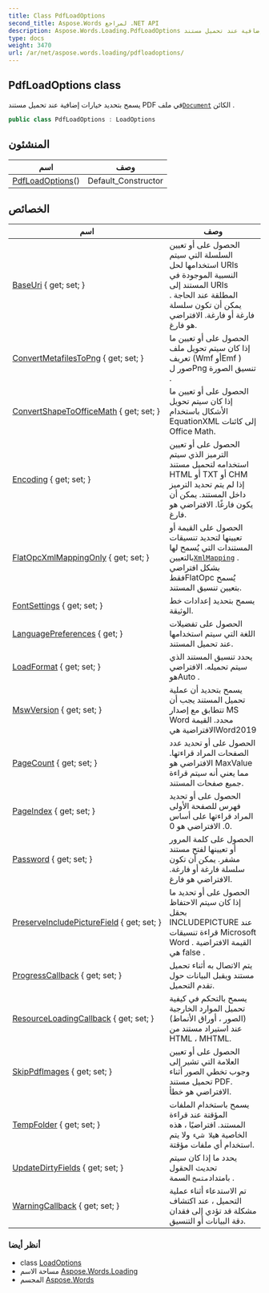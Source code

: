 ```yaml
---
title: Class PdfLoadOptions
second_title: Aspose.Words لمراجع .NET API
description: Aspose.Words.Loading.PdfLoadOptions فصل. يسمح بتحديد خيارات إضافية عند تحميل مستند PDF في ملفDocument الكائن .
type: docs
weight: 3470
url: /ar/net/aspose.words.loading/pdfloadoptions/
---
```

## PdfLoadOptions class

يسمح بتحديد خيارات إضافية عند تحميل مستند PDF في ملف[`Document`](../../aspose.words/document/) الكائن .

```csharp
public class PdfLoadOptions : LoadOptions
```

## المنشئون

| اسم | وصف |
| --- | --- |
| [PdfLoadOptions](pdfloadoptions/)() | Default_Constructor |

## الخصائص

| اسم | وصف |
| --- | --- |
| [BaseUri](../../aspose.words.loading/loadoptions/baseuri/) { get; set; } | الحصول على أو تعيين السلسلة التي سيتم استخدامها لحل URIs النسبية الموجودة في المستند إلى URIs المطلقة عند الحاجة . يمكن أن تكون سلسلة فارغة أو فارغة. الافتراضي هو فارغ. |
| [ConvertMetafilesToPng](../../aspose.words.loading/loadoptions/convertmetafilestopng/) { get; set; } | الحصول على أو تعيين ما إذا كان سيتم تحويل ملف تعريف (Wmf أوEmf ) صور لPng تنسيق الصورة . |
| [ConvertShapeToOfficeMath](../../aspose.words.loading/loadoptions/convertshapetoofficemath/) { get; set; } | الحصول على أو تعيين ما إذا كان سيتم تحويل الأشكال باستخدام EquationXML إلى كائنات Office Math. |
| [Encoding](../../aspose.words.loading/loadoptions/encoding/) { get; set; } | الحصول على أو تعيين الترميز الذي سيتم استخدامه لتحميل مستند HTML أو TXT أو CHM إذا لم يتم تحديد الترميز داخل المستند. يمكن أن يكون فارغًا. الافتراضي هو فارغ. |
| [FlatOpcXmlMappingOnly](../../aspose.words.loading/loadoptions/flatopcxmlmappingonly/) { get; set; } | الحصول على القيمة أو تعيينها لتحديد تنسيقات المستندات التي يُسمح لها بالتعيين[`XmlMapping`](../../aspose.words.markup/structureddocumenttag/xmlmapping/) . بشكل افتراضي فقطFlatOpc يُسمح بتعيين تنسيق المستند. |
| [FontSettings](../../aspose.words.loading/loadoptions/fontsettings/) { get; set; } | يسمح بتحديد إعدادات خط الوثيقة. |
| [LanguagePreferences](../../aspose.words.loading/loadoptions/languagepreferences/) { get; } | الحصول على تفضيلات اللغة التي سيتم استخدامها عند تحميل المستند. |
| [LoadFormat](../../aspose.words.loading/loadoptions/loadformat/) { get; set; } | يحدد تنسيق المستند الذي سيتم تحميله. الافتراضي هوAuto . |
| [MswVersion](../../aspose.words.loading/loadoptions/mswversion/) { get; set; } | يسمح بتحديد أن عملية تحميل المستند يجب أن تتطابق مع إصدار MS Word محدد. القيمة الافتراضية هيWord2019 |
| [PageCount](../../aspose.words.loading/pdfloadoptions/pagecount/) { get; set; } | الحصول على أو تحديد عدد الصفحات المراد قراءتها. الافتراضي هو MaxValue مما يعني أنه سيتم قراءة جميع صفحات المستند. |
| [PageIndex](../../aspose.words.loading/pdfloadoptions/pageindex/) { get; set; } | الحصول على أو تحديد فهرس للصفحة الأولى المراد قراءتها على أساس 0. الافتراضي هو 0. |
| [Password](../../aspose.words.loading/loadoptions/password/) { get; set; } | الحصول على كلمة المرور أو تعيينها لفتح مستند مشفر. يمكن أن تكون سلسلة فارغة أو فارغة. الافتراضي هو فارغ. |
| [PreserveIncludePictureField](../../aspose.words.loading/loadoptions/preserveincludepicturefield/) { get; set; } | الحصول على أو تحديد ما إذا كان سيتم الاحتفاظ بحقل INCLUDEPICTURE عند قراءة تنسيقات Microsoft Word . القيمة الافتراضية هي false . |
| [ProgressCallback](../../aspose.words.loading/loadoptions/progresscallback/) { get; set; } | يتم الاتصال به أثناء تحميل مستند ويقبل البيانات حول تقدم التحميل. |
| [ResourceLoadingCallback](../../aspose.words.loading/loadoptions/resourceloadingcallback/) { get; set; } | يسمح بالتحكم في كيفية تحميل الموارد الخارجية (الصور ، أوراق الأنماط) عند استيراد مستند من HTML ، MHTML. |
| [SkipPdfImages](../../aspose.words.loading/pdfloadoptions/skippdfimages/) { get; set; } | الحصول على أو تعيين العلامة التي تشير إلى وجوب تخطي الصور أثناء تحميل مستند PDF. الافتراضي هو خطأ. |
| [TempFolder](../../aspose.words.loading/loadoptions/tempfolder/) { get; set; } | يسمح باستخدام الملفات المؤقتة عند قراءة المستند. افتراضيًا ، هذه الخاصية هي`لا شيء` ولا يتم استخدام أي ملفات مؤقتة. |
| [UpdateDirtyFields](../../aspose.words.loading/loadoptions/updatedirtyfields/) { get; set; } | يحدد ما إذا كان سيتم تحديث الحقول بامتداد`متسخ` السمة . |
| [WarningCallback](../../aspose.words.loading/loadoptions/warningcallback/) { get; set; } | تم الاستدعاء أثناء عملية التحميل ، عند اكتشاف مشكلة قد تؤدي إلى فقدان دقة البيانات أو التنسيق. |

### أنظر أيضا

* class [LoadOptions](../loadoptions/)
* مساحة الاسم [Aspose.Words.Loading](../../aspose.words.loading/)
* المجسم [Aspose.Words](../../)



